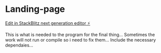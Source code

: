 # Landing-page

[Edit in StackBlitz next generation editor ⚡️](https://stackblitz.com/~/github.com/im23123v/Landing-page)

This is what is needed to the program for the final thing...
Sometimes the work will not run or compile so i need to fix them...
Include the necessary dependaies...
